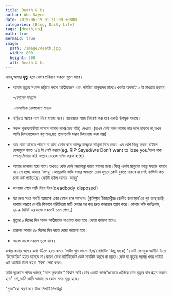 ```yaml
---
title: Death & Us
author: Abu Sayed
date: 2019-06-19 01:21:00 +0800
categories: [Blog, Daily Life]
tags: [death,us]
math: true
mermaid: true
image:
  path: /image/death.jpg
  width: 800
  height: 500
  alt: Death & Us
---
```


এখন,আমার **মৃত্যু** হলে যেসব প্রকিয়ায় সকলে ভূলে যাবে।

- আমার মৃত্যুর সংবাদ ছড়িয়ে পরবে আত্বীয়স্বজন এবং পরিচিত মানুষদের মাঝে।খবরটা অবস্যই ২ টা মাধ্যমে ছড়াবে,

  *-ফোনের মাধ্যমে*

  *-সামাজিক যোগাযোগ মাধ্যম*

- বাড়িতে আমার লাশ নিয়ে যাওয়া হবে। জানাজার সময় নির্ধারণ করা হবে একটা উপযুক্ত সময়ে।

- সকল শুভাকাঙ্ক্ষীরা আসবে আমার লাশ(ডেড বডি) দেখতে।(তখন কেউ আর আমার নাম বলে ডাকবে না,তখন আমি ডিসপোজেবল বস্তু মাত্র,যত তাড়াতাড়ি সম্ভব ডিসপোজ করা যায়)

- আর যারা আসতে পারবে না তারা ফোন করে আম্মু/আব্বুকে সান্ত্বনা দিবে হয়ত।এর বেশি কিছু করতে চাইলে ফেসবুকে হয়ত ২/৪ টা পোষ্ট করবে(eg. RIP Sayed/we Don't want to lose you/ভাল থাক ওপাড়ে/দোয়া করি আল্লাহ বেহেস্ত নসিব করুক etc)

- আমার জানাজা হয়ে যাবে।তখনও কেউ কেউ মরাকান্না করবে আমার জন্য।কিন্তু একটা মানুষের কান্না সহজে থামবে না।সে হচ্ছে আমার 'আম্মু'।আরেকটা ব্যক্তি সবার আড়ালে চোখ মুছবে,কেউ বুঝতে পারবে না সেই ব্যক্তিটা কত চাপা কষ্ট পাইতাছে।সেইটা হইল আমার 'আব্বু'

- জানাজা শেষে মাটি দিয়ে দিবে(deadbody disposed)

- যত দ্রুত সম্ভব সবাই আমাকে একা ফেলে চলে আসবে।[কুমিল্লার 'টমছমব্রীজ কেন্দ্রীয় কবরস্থান'এর খুব কাছাকাছি থাকার কারণে দেখছি কিভাবে পরিচিতরা মাটি দেয়ার পর কত দ্রুত কবরস্থান ত্যাগ করে।একবার ঘড়ি ধরছিলাম, ২৮+ মিনিট এর মধ্যে সকলেই চলে গেছে,]

- মৃত্যুর ৫ দিনের দিন সকল আত্বীয়দের দাওয়াত করা হবে।দোয়া করানো হবে।

- তারপর আবার *৪০* দিনের দিন হয়ত দোয়া করানো হবে।

- আস্তে আস্তে সকলে ভূলে যাবে।

কথায় কথায় আমার কথা উঠলে হয়ত বলবে 'সাঈদ খুব ভালো ছিল/(পজিটিভ কিছু মন্তব্য) '।এই ফেসবুক আইডি টাতে 'রিমেম্বারিং' হয়ত আসবে না।কারণ ডেথ সার্টিফিকেট কেউ সাবমিট করবে না হয়ত।কেউ বা মৃত্যুর পরপর খবর পাইয়া এই আইডি ট্যাগ কইরা 'রিপ' পোষ্ট করব।

আমি দৃঢ়ভাবে পবিত্র ধর্মগ্রন্থ "আল কুরআন " বিশ্বাস করি।তার একটা ভার্সঃ"প্রত্যেক প্রানিকে তার মৃত্যুর স্বাদ গ্রহন করতে হবে"
সো,আমি জানি আমার যে কোন সময় মৃত্যু হবে।

"মৃত্য"কে স্মরণ করে উক্ত লিখাটি লিখা😢
